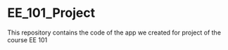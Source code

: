 # EE_101_Project
This repository contains the code of the app we created for project of the course EE 101
